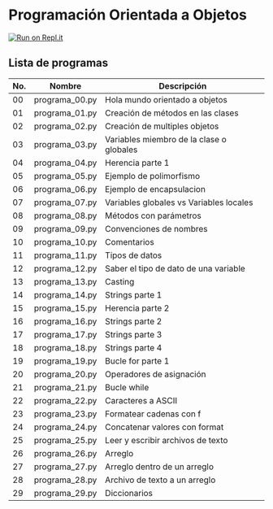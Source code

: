 # Programación Orientada a Objetos

[![Run on Repl.it](https://repl.it/badge/github/salvadorhm/poo)](https://repl.it/github/salvadorhm/poo)

## Lista de programas

|No.  | Nombre  | Descripción |
|---|---|---|
| 00 | programa_00.py | Hola mundo orientado a objetos |
| 01 | programa_01.py | Creación de métodos en las clases |
| 02 | programa_02.py | Creación de multiples objetos |
| 03 | programa_03.py | Variables miembro de la clase o globales |
| 04 | programa_04.py | Herencia parte 1|
| 05 | programa_05.py | Ejemplo de polimorfismo |
| 06 | programa_06.py | Ejemplo de encapsulacion |
| 07 | programa_07.py | Variables globales vs Variables locales |
| 08 | programa_08.py | Métodos con parámetros |
| 09 | programa_09.py | Convenciones de nombres |
| 10 | programa_10.py | Comentarios |
| 11 | programa_11.py | Tipos de datos |
| 12 | programa_12.py | Saber el tipo de dato de una variable |
| 13 | programa_13.py | Casting |
| 14 | programa_14.py | Strings parte 1 |
| 15 | programa_15.py | Herencia parte 2 |
| 16 | programa_16.py | Strings parte 2 |
| 17 | programa_17.py | Strings parte 3 |
| 18 | programa_18.py | Strings parte 4 |
| 19 | programa_19.py | Bucle for parte 1 |
| 20 | programa_20.py | Operadores de asignación |
| 21 | programa_21.py | Bucle while |
| 22 | programa_22.py | Caracteres a ASCII |
| 23 | programa_23.py | Formatear cadenas con f |
| 24 | programa_24.py | Concatenar valores con format |
| 25 | programa_25.py | Leer y escribir archivos de texto |
| 26 | programa_26.py | Arreglo |
| 27 | programa_27.py | Arreglo dentro de un arreglo |
| 28 | programa_28.py | Archivo de texto a un arreglo |
| 29 | programa_29.py | Diccionarios |